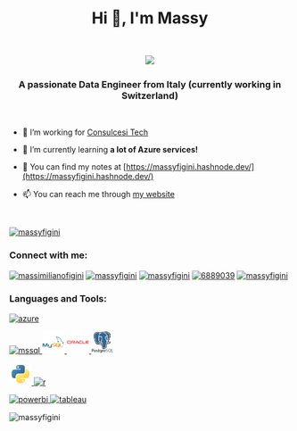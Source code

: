 <h1 align="center">Hi 👋, I'm Massy</h1>
<br>
<p align="center">
  <img src="https://user-images.githubusercontent.com/12718957/129731422-854b6c05-cceb-4d4b-94bf-a84ec40b2a5f.gif" />
</p>
<h3 align="center">A passionate Data Engineer from Italy (currently working in Switzerland)</h3>
<br>

- 🔭 I’m working for [Consulcesi Tech](https://www.consulcesi.tech/)

- 🌱 I’m currently learning **a lot of Azure services!**

<!---👨‍💻 Some of my projects are available at (future section)-->

- 📝 You can find my notes at [https://massyfigini.hashnode.dev/](https://massyfigini.hashnode.dev/)

- 📫 You can reach me through [my website](https://massyfigini.github.io)

<!---📄 Know about my experiences (link resume)-->

<!---⚡ Fun fact (any ideas?)-->
<br>
<p align="left"> <a href="https://twitter.com/massyfigini" target="blank"><img src="https://img.shields.io/twitter/follow/massyfigini?logo=twitter&style=for-the-badge" alt="massyfigini" /></a> </p>

<h3 align="left">Connect with me:</h3>
<p align="left">
<a href="https://linkedin.com/in/massimilianofigini" target="blank"><img align="center" src="https://raw.githubusercontent.com/rahuldkjain/github-profile-readme-generator/master/src/images/icons/Social/linked-in-alt.svg" alt="massimilianofigini" height="30" width="40" /></a>
<a href="https://twitter.com/massyfigini" target="blank"><img align="center" src="https://raw.githubusercontent.com/rahuldkjain/github-profile-readme-generator/master/src/images/icons/Social/twitter.svg" alt="massyfigini" height="30" width="40" /></a>
<a href="https://hashnode.com/@massyfigini" target="blank"><img align="center" src="https://cdn.hashnode.com/res/hashnode/image/upload/v1611902473383/CDyAuTy75.png" alt="massyfigini" height="30" width="30" /></a>
<a href="https://stackoverflow.com/users/6889039" target="blank"><img align="center" src="https://raw.githubusercontent.com/rahuldkjain/github-profile-readme-generator/master/src/images/icons/Social/stack-overflow.svg" alt="6889039" height="30" width="40" /></a>
<a href="https://kaggle.com/massyfigini" target="blank"><img align="center" src="https://raw.githubusercontent.com/rahuldkjain/github-profile-readme-generator/master/src/images/icons/Social/kaggle.svg" alt="massyfigini" height="30" width="40" /></a>
</p>

<h3 align="left">Languages and Tools:</h3>
<p align="left"> <a href="https://azure.microsoft.com/en-in/" target="_blank"> <img src="https://www.vectorlogo.zone/logos/microsoft_azure/microsoft_azure-icon.svg" alt="azure" width="40" height="40"/> </a> </p>
<p align="left"> <a href="https://www.microsoft.com/en-us/sql-server" target="_blank"> <img src="https://www.svgrepo.com/show/303229/microsoft-sql-server-logo.svg" alt="mssql" width="40" height="40"/> </a> <a href="https://www.mysql.com/" target="_blank"> <img src="https://raw.githubusercontent.com/devicons/devicon/master/icons/mysql/mysql-original-wordmark.svg" alt="mysql" width="40" height="40"/> </a> <a href="https://www.oracle.com/" target="_blank"> <img src="https://raw.githubusercontent.com/devicons/devicon/master/icons/oracle/oracle-original.svg" alt="oracle" width="40" height="40"/> </a> <a href="https://www.postgresql.org" target="_blank"> <img src="https://raw.githubusercontent.com/devicons/devicon/master/icons/postgresql/postgresql-original-wordmark.svg" alt="postgresql" width="40" height="40"/> </a> </p>
<p align="left"> <a href="https://www.python.org" target="_blank"> <img src="https://raw.githubusercontent.com/devicons/devicon/master/icons/python/python-original.svg" alt="python" width="40" height="40"/> </a> <a href="https://www.r-project.org/" target="_blank"> <img src="https://upload.wikimedia.org/wikipedia/commons/thumb/1/1b/R_logo.svg/2560px-R_logo.svg.png" alt="r" width="40" height="40"/> </a> </p>
<p align="left"> <a href="https://powerbi.microsoft.com/en-us/" target="_blank"> <img src="https://en.wikipedia.org/wiki/Microsoft_Power_BI#/media/File:Power_BI_logo.svg" alt="powerbi" width="40" height="40"/> </a> <a href="https://www.tableau.com/" target="_blank"> <img src="https://www.freepngdesign.com/content/uploads/images/tableau-software-5070.png" alt="tableau" width="40" height="40"/> </a> </p>

<!---MONGO DB LOGO
<a href="https://www.mongodb.com/" target="_blank"> <img src="https://raw.githubusercontent.com/devicons/devicon/master/icons/mongodb/mongodb-original-wordmark.svg" alt="mongodb" width="40" height="40"/> </a>
-->

<!---<p><img align="left" src="https://github-readme-stats.vercel.app/api/top-langs?username=massyfigini&show_icons=true&locale=en&layout=compact" alt="massyfigini" /></p>-->

<!---<p>&nbsp;<img align="center" src="https://github-readme-stats.vercel.app/api?username=massyfigini&show_icons=true&locale=en" alt="massyfigini" /></p>-->

<p><img align="center" src="https://github-readme-streak-stats.herokuapp.com/?user=massyfigini&" alt="massyfigini" /></p>


<!--
**massyfigini/massyfigini** is a ✨ _special_ ✨ repository because its `README.md` (this file) appears on your GitHub profile.

Here are some ideas to get you started:

- 🔭 I’m currently working on ...
- 🌱 I’m currently learning ...
- 👯 I’m looking to collaborate on ...
- 🤔 I’m looking for help with ...
- 💬 Ask me about ...
- 📫 How to reach me: ...
- 😄 Pronouns: ...
- ⚡ Fun fact: ...
-->
